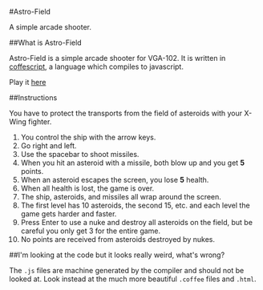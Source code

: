 #Astro-Field

A simple arcade shooter.

##What is Astro-Field

Astro-Field is a simple arcade shooter for VGA-102. It is written in [coffescript](http://coffeescript.org), a language which compiles to javascript.

Play it [here](http://astrofield.github.io)

##Instructions

You have to protect the transports from the field of asteroids with your X-Wing fighter.

1. You control the ship with the arrow keys.
2. Go right and left.
3. Use the spacebar to shoot missiles.
4. When you hit an asteroid with a missile, both blow up and you get **5** points.
5. When an asteroid escapes the screen, you lose **5** health.
6. When all health is lost, the game is over.
7. The ship, asteroids, and missiles all wrap around the screen.
8. The first level has 10 asteroids, the second 15, etc. and each level the game gets harder and faster.
9. Press Enter to use a nuke and destroy all asteroids on the field, but be careful you only get 3 for the entire game.
10. No points are received from asteroids destroyed by nukes.

##I'm looking at the code but it looks really weird, what's wrong?

The `.js` files are machine generated by the compiler and should not be looked at. Look instead at the much more beautiful `.coffee` files and `.html`.
